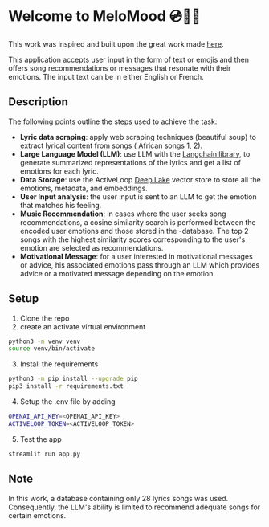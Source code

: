 # Welcome to MeloMood 💿🎵💬

This work was inspired and built upon the great work made [here](https://github.com/FrancescoSaverioZuppichini/FairytaleDJ/tree/main).

This application accepts user input in the form of text or emojis and then offers song recommendations or messages that resonate with their emotions. 
The input text can be in either English or French.

## Description

The following points outline the steps used to achieve the task:
- **Lyric data scraping**: apply web scraping techniques (beautiful soup) to extract lyrical content from songs ( African songs [1](https://afrikalyrics.com/top-lyrics), [2](https://afrikalyrics.com/language/French)).
- **Large Language Model (LLM)**: use LLM with the [Langchain library](https://python.langchain.com/docs/get_started/introduction.html), to generate summarized representations of the lyrics and get a list of emotions for each lyric.
- **Data Storage**: use the ActiveLoop [Deep Lake](https://www.deeplake.ai/) vector store to store all the emotions, metadata, and embeddings.
- **User Input analysis**: the user input is sent to an LLM to get the emotion that matches his feeling.
- **Music Recommendation**: in cases where the user seeks song recommendations,  a cosine similarity search is performed between the encoded user emotions and those stored in the -database. The top 2 songs with the highest similarity scores corresponding to the user's emotion are selected as recommendations.
- **Motivational Message**: for a user interested in motivational messages or advice, his associated emotions pass through an LLM which  provides advice or a motivated message depending on the emotion.


## Setup

1. Clone the repo 
2. create an activate virtual environment
```bash
python3 -m venv venv
source venv/bin/activate
   ```
3. Install the requirements
```bash
python3 -m pip install --upgrade pip
pip3 install -r requirements.txt
   ```
4. Setup the .env file by adding
  ```bash
OPENAI_API_KEY=<OPENAI_API_KEY>
ACTIVELOOP_TOKEN=<ACTIVELOOP_TOKEN>
   ```
5. Test the app
```bash
streamlit run app.py
```

## Note 
In this work, a database containing only 28 lyrics songs was used. Consequently, the LLM's ability is limited to recommend adequate songs for certain emotions.
